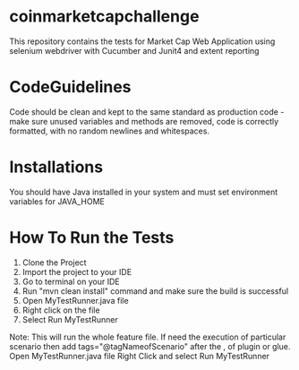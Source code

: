 # coinmarketcapchallenge
This repository contains the tests for Market Cap Web Application using selenium webdriver with Cucumber and Junit4 and extent reporting

# CodeGuidelines
Code should be clean and kept to the same standard as production code - make sure unused variables and methods are removed, code is correctly formatted, with no random newlines and whitespaces. 

# Installations

You should have Java installed in your system and must set environment variables for JAVA_HOME

# How To Run the Tests

1. Clone the Project
2. Import the project to your IDE
3. Go to terminal on your IDE
4. Run "mvn clean install" command and make sure the build is successful
5. Open MyTestRunner.java file
6. Right click on the file 
7. Select Run MyTestRunner

Note:
This will run the whole feature file. If need the execution of particular scenario then
add tags="@tagNameofScenario" after the , of plugin or glue.
Open MyTestRunner.java file
Right Click and select Run MyTestRunner


